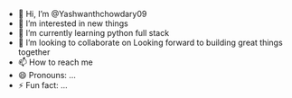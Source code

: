 - 👋 Hi, I’m @Yashwanthchowdary09
- 👀 I’m interested in new things 
- 🌱 I’m currently learning python full stack 
- 💞️ I’m looking to collaborate on Looking forward to building great things together
- 📫 How to reach me 
- 😄 Pronouns: ...
- ⚡ Fun fact: ...

<!---
Yashwanthchowdary09/Yashwanthchowdary09 is a ✨ special ✨ repository because its `README.md` (this file) appears on your GitHub profile.
You can click the Preview link to take a look at your changes.
--->
